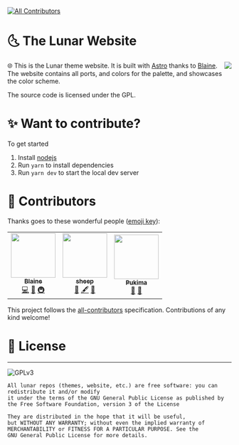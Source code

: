 <!-- ALL-CONTRIBUTORS-BADGE:START - Do not remove or modify this section -->
[![All Contributors](https://img.shields.io/badge/all_contributors-3-orange.svg?style=flat-square)](#contributors-)
<!-- ALL-CONTRIBUTORS-BADGE:END -->

# 🌜 The Lunar Website

<img src="https://raw.githubusercontent.com/lunar-theme/lunar/main/assets/icon-rounded.png" align="right">

🌐 This is the Lunar theme website. It is built with [Astro](https://astro.build) thanks to [Blaine](https://github.com/Blakeinstein). The website contains all ports, and colors for the palette, and showcases the color scheme.

The source code is licensed under the GPL.

# ✨ Want to contribute?

To get started

1. Install [nodejs](https://nodejs.org)
2. Run `yarn` to install dependencies
3. Run `yarn dev` to start the local dev server

# 🚀 Contributors

Thanks goes to these wonderful people ([emoji key](https://allcontributors.org/docs/en/emoji-key)):

<!-- ALL-CONTRIBUTORS-LIST:START - Do not remove or modify this section -->
<!-- prettier-ignore-start -->
<!-- markdownlint-disable -->
<table>
  <tr>
    <td align="center"><a href="https://blaine.is-a.dev"><img src="https://avatars.githubusercontent.com/u/42214598?v=4?s=100" width="100px;" alt=""/><br /><sub><b>Blaine</b></sub></a><br /><a href="https://github.com/lunar-theme/lunar-theme.github.io/commits?author=Blakeinstein" title="Code">💻</a> <a href="#design-Blakeinstein" title="Design">🎨</a> <a href="#infra-Blakeinstein" title="Infrastructure (Hosting, Build-Tools, etc)">🚇</a></td>
    <td align="center"><a href="http://sheepdev.xyz"><img src="https://avatars.githubusercontent.com/u/68562536?v=4?s=100" width="100px;" alt=""/><br /><sub><b>sheep</b></sub></a><br /><a href="#ideas-sheeepdev" title="Ideas, Planning, & Feedback">🤔</a> <a href="#content-sheeepdev" title="Content">🖋</a> <a href="#maintenance-sheeepdev" title="Maintenance">🚧</a></td>
    <td align="center"><a href="https://pukima.site"><img src="https://avatars.githubusercontent.com/u/58347116?v=4?s=100" width="100px;" alt=""/><br /><sub><b>Pukima</b></sub></a><br /><a href="https://github.com/lunar-theme/lunar-theme.github.io/commits?author=Pukimaa" title="Documentation">📖</a> <a href="#data-Pukimaa" title="Data">🔣</a></td>
  </tr>
</table>

<!-- markdownlint-restore -->
<!-- prettier-ignore-end -->

<!-- ALL-CONTRIBUTORS-LIST:END -->

This project follows the [all-contributors](https://github.com/all-contributors/all-contributors) specification. Contributions of any kind welcome!

# 📄 License
---
![GPLv3](https://www.gnu.org/graphics/gplv3-with-text-136x68.png)
```monospace
All lunar repos (themes, website, etc.) are free software: you can redistribute it and/or modify
it under the terms of the GNU General Public License as published by
the Free Software Foundation, version 3 of the License

They are distributed in the hope that it will be useful,
but WITHOUT ANY WARRANTY; without even the implied warranty of
MERCHANTABILITY or FITNESS FOR A PARTICULAR PURPOSE. See the
GNU General Public License for more details.
```
